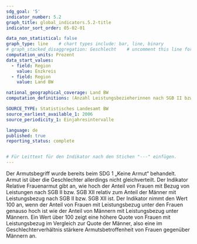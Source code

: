 ```yaml
---
sdg_goal: '5'
indicator_number: 5.2
graph_title: global_indicators.5.2-title 
indicator_sort_order: 05-02-01

data_non_statistical: false
graph_type: line    # chart types include: bar, line, binary
# graph_stacked_disaggregation: Geschlecht    # uncomment this line for stacked bars. eplace "Geschlecht" with the field of aggregation.
computation_units: Prozent
data_start_values:
  - field: Region
    value: Enzkreis
  - field: Region
    value: Land BW

national_geographical_coverage: Land BW
computation_definitions: (Anzahl Leistungsbezieherinnen nach SGB II bzw. SGB XII / Anzahl Frauen) / (Anzahl Leistungsbezieher nach SGB II bzw. SGB XII / Anzahl Männer)) * 100

SOURCE_TYPE: Statistisches Landesamt BW
source_earliest_available_1: 2006
source_periodicity_1: Einjahresintervalle

language: de   
published: true
reporting_status: complete


# Für Leittext für den Indikator nach den Stichen "---" einfügen.
---
```


Der Armutsbegriff wurde bereits beim SDG 1 „Keine Armut“ behandelt. Armut ist über die Geschlechter allerdings nicht gleichverteilt.
Der Indikator Relative Frauenarmut gibt an, wie hoch der Anteil von Frauen mit Bezug von Leistungen nach SGB II bzw. SGB XII relativ zum Anteil der Männer mit Leistungsbezug nach SGB II bzw. SGB XII ist.
Der Indikator nimmt den Wert 100 an, wenn der Anteil von Frauen mit Leistungsbezug unter den Frauen genauso hoch ist wie der Anteil von Männern mit Leistungsbezug unter Männern.
Ein Wert über 100 zeigt eine höhere Quote von Frauen mit Leistungsbezug im Vergleich zur Quote der Männer, also eine im Geschlechterverhältnis stärkere Armutsbetroffenheit von Frauen gegenüber Männern an.